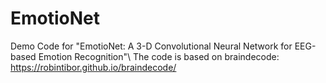 # EmotioNet
Demo Code for "EmotioNet: A 3-D Convolutional Neural Network for EEG-based Emotion Recognition"\\
The code is based on braindecode: https://robintibor.github.io/braindecode/

